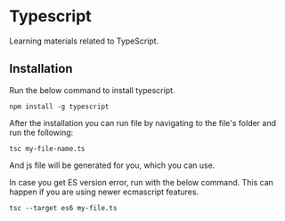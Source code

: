 # Typescript

Learning materials related to TypeScript.

## Installation

Run the below command to install typescript.

```
npm install -g typescript
```

After the installation you can run file by navigating to the file's folder and run the following:

```
tsc my-file-name.ts
```

And js file will be generated for you, which you can use.

In case you get ES version error, run with the below command. This can happen if you are using newer ecmascript features.

```
tsc --target es6 my-file.ts
```
